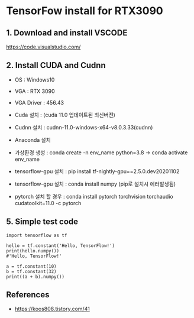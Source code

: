 # TensorFow install for RTX3090

## 1. Download and install VSCODE 

https://code.visualstudio.com/

## 2. Install CUDA and Cudnn

- OS : Windows10

- VGA : RTX 3090

- VGA Driver : 456.43

- Cuda 설치 :   (cuda 11.0 업데이트된 최신버전)

- Cudnn 설치 : cudnn-11.0-windows-x64-v8.0.3.33(cudnn)

- Anaconda 설치

- 가상환경 생성 : conda create -n env_name python=3.8 -> conda activate env_name

- tensorflow-gpu 설치 : pip install tf-nightly-gpu==2.5.0.dev20201102

- tensorflow-gpu 설치 : conda install numpy (pip로 설치시 에러발생됨)

- pytorch 설치 할 경우 : conda install pytorch torchvision torchaudio cudatoolkit=11.0 -c pytorch


## 5. Simple test code
```
import tensorflow as tf

hello = tf.constant('Hello, TensorFlow!')
print(hello.numpy())
#'Hello, TensorFlow!'

a = tf.constant(10)
b = tf.constant(32)
print((a + b).numpy())
```

## References
- https://koos808.tistory.com/41
